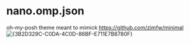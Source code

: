 # nano.omp.json

oh-my-posh theme meant to mimick https://github.com/zimfw/minimal
![{3B2D329C-C0DA-4C0D-86BF-E711E7B8780F}](https://github.com/user-attachments/assets/931106cc-3a4a-4553-aeee-f224e7dfabbd)
